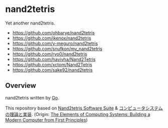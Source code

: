 # nand2tetris

Yet another nand2tetris.

- https://github.com/ohbarye/nand2tetris
- https://github.com/ikenox/nand2tetris
- https://github.com/y-meguro/nand2tetris
- https://github.com/snufkon/my_nand2tetris
- https://github.com/ryo0/nand2tetris
- https://github.com/havivha/Nand2Tetris
- https://github.com/xctom/Nand2Tetris
- https://github.com/sake92/nand2tetris

## Overview

nand2tetris written by [Go](https://github.com/golang/go).

This repository based on [Nand2tetris Software Suite](https://www.nand2tetris.org/software) & [コンピュータシステムの理論と実装](https://www.oreilly.co.jp/books/9784873117126/). (Origin: [The Elements of Computing Systems: Building a Modern Computer from First Principles](http://f.javier.io/rep/books/The%20Elements%20of%20Computing%20Systems.pdf))
